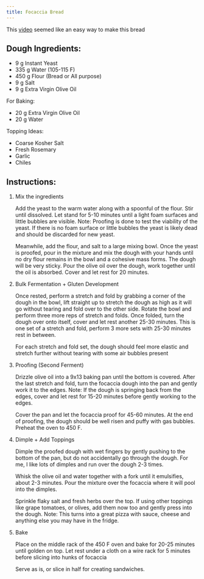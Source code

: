 ```yaml
---
title: Focaccia Bread
---
```


This [video](https://www.youtube.com/watch?v=HTD-z1wd0tw&t=0s) seemed like an easy way to make this bread

## Dough Ingredients:
- 9 g Instant Yeast
- 335 g Water (105-115 F)
- 450 g Flour (Bread or All purpose)
- 9 g Salt
- 9 g Extra Virgin Olive Oil

For Baking:
- 20 g Extra Virgin Olive Oil
- 20 g Water

Topping Ideas:
- Coarse Kosher Salt
- Fresh Rosemary
- Garlic
- Chiles

## Instructions:
1. Mix the ingredients


   Add the yeast to the warm water along with a spoonful of the flour. Stir until dissolved. Let stand for 5-10 minutes until a light foam surfaces and little bubbles are visible. Note: Proofing is done to test the viability of the yeast. If there is no foam surface or little bubbles the yeast is likely dead and should be discarded for new yeast.


   Meanwhile, add the flour, and salt to a large mixing bowl. Once the yeast is proofed, pour in the mixture and mix the dough with your hands until no dry flour remains in the bowl and a cohesive mass forms. The dough will be very sticky. Pour the olive oil over the dough, work together until the oil is absorbed. Cover and let rest for 20 minutes.

2. Bulk Fermentation + Gluten Development


   Once rested, perform a stretch and fold by grabbing a corner of the dough in the bowl, lift straight up to stretch the dough as high as it will go without tearing and fold over to the other side. Rotate the bowl and perform three more reps of stretch and folds. Once folded, turn the dough over onto itself, cover and let rest another 25-30 minutes. This is one set of a stretch and fold, perform 3 more sets with 25-30 minutes rest in between.

   For each stretch and fold set, the dough should feel more elastic and stretch further without tearing with some air bubbles present

3. Proofing (Second Ferment)


   Drizzle olive oil into a 9x13 baking pan until the bottom is covered. After the last stretch and fold, turn the focaccia dough into the pan and gently work it to the edges. Note: If the dough is springing back from the edges, cover and let rest for 15-20 minutes before gently working to the edges.

   Cover the pan and let the focaccia proof for 45-60 minutes. At the end of proofing, the dough should be well risen and puffy with gas bubbles. Preheat the oven to 450 F.

4. Dimple + Add Toppings


   Dimple the proofed dough with wet fingers by gently pushing to the bottom of the pan, but do not accidentally go through the dough. For me, I like lots of dimples and run over the dough 2-3 times.

   Whisk the olive oil and water together with a fork until it emulsifies, about 2-3 minutes. Pour the mixture over the focaccia where it will pool into the dimples.

   Sprinkle flaky salt and fresh herbs over the top. If using other toppings like grape tomatoes, or olives, add them now too and gently press into the dough. Note: This turns into a great pizza with sauce, cheese and anything else you may have in the fridge.
5. Bake


   Place on the middle rack of the 450 F oven and bake for 20-25 minutes until golden on top. Let rest under a cloth on a wire rack for 5 minutes before slicing into hunks of focaccia

   Serve as is, or slice in half for creating sandwiches.
